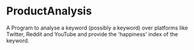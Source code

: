 # ProductAnalysis
A Program to analyse a keyword (possibly a keyword) over platforms like Twitter, Reddit and YouTube and provide the 'happiness' index of the keyword.
